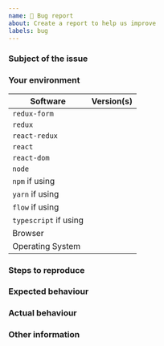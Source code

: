```yaml
---
name: 🐛 Bug report
about: Create a report to help us improve
labels: bug
---
```


<!--
Ouch, sorry you’ve run into a bug.  Thank for taking the time to report it!

Please fill in as much of the template below as you’re able.

P.S. have you seen our support and contributing docs?
https://github.com/redux-form/redux-form/blob/master/CONTRIBUTING.md
-->

### Subject of the issue

<!--
Describe your issue here.

This is _not_ a place to ask questions. Questions asked here will be closed.
For that, you can go to this places:

- [Gitter](https://gitter.im/erikras/redux-form)
- [StackOverflow](https://stackoverflow.com/questions/tagged/redux-form)
- [Spectrum](https://spectrum.chat/redux-form)
-->

### Your environment

| Software              | Version(s) |
| --------------------- | ---------- |
| `redux-form`          | 
| `redux`               | 
| `react-redux`         | 
| `react`               | 
| `react-dom`           | 
| `node`                | 
| `npm` if using        | 
| `yarn` if using       | 
| `flow` if using       | 
| `typescript` if using | 
| Browser               | 
| Operating System      | 

### Steps to reproduce

<!--
!!! IMPORTANT !!!
Tell us how to reproduce this issue. Please provide a working and simplified example.
If you're opening bug reports and not providing a Sandbox link, we may close your issue without notice.
Start from https://codesandbox.io/s/gJjDoKYWl or pick one the linked sandboxes on the README that is most like your app
!!! IMPORTANT !!!

🎉 BONUS POINTS for creating a [minimal reproduction](https://stackoverflow.com/help/mcve) and uploading it to GitHub. This will get you the fastest support. 🎉
-->

### Expected behaviour

<!-- What should happen? -->

### Actual behaviour

<!-- What happens instead? -->

### Other information

<!-- Include here any related information, stacktraces, related issues, links for Stack Overflow, Twitter, etc. -->
